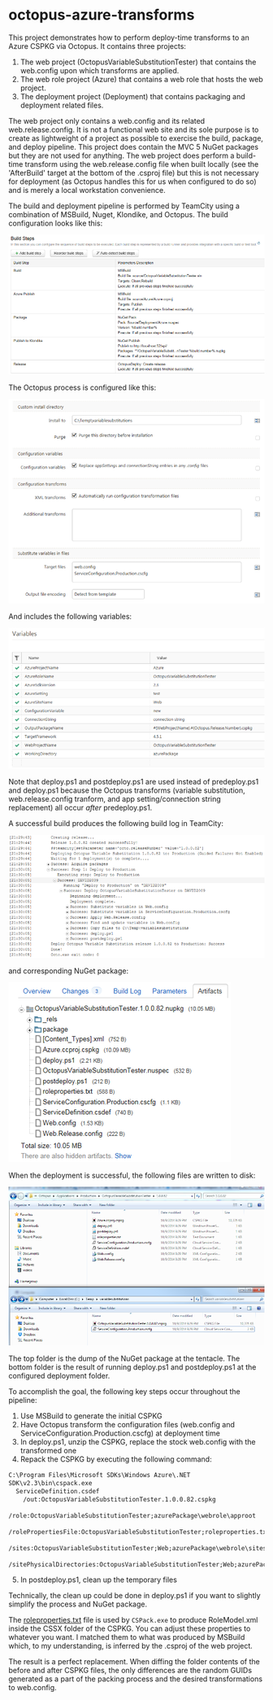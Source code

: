octopus-azure-transforms
========================

This project demonstrates how to perform deploy-time transforms to an Azure CSPKG via Octopus. It contains three projects:

1. The web project (OctopusVariableSubstitutionTester) that contains the web.config upon which transforms are applied.
2. The web role project (Azure) that contains a web role that hosts the web project.
3. The deployment project (Deployment) that contains packaging and deployment related files.

The web project only contains a web.config and its related web.release.config. It is not a functional web site and its sole purpose is to create as lightweight of a project as possible to exercise the build, package, and deploy pipeline. This project does contain the MVC 5 NuGet packages but they are not used for anything. The web project does perform a build-time transform using the web.release.config file when built locally (see the 'AfterBuild' target at the bottom of the .csproj file) but this is not necessary for deployment (as Octopus handles this for us when configured to do so) and is merely a local workstation convenience.

The build and deployment pipeline is performed by TeamCity using a combination of MSBuild, Nuget, Klondike, and Octopus. The build configuration looks like this:

![TeamCity Build Configuration](https://raw.githubusercontent.com/davidpeden3/octopus-azure-transforms/master/documentation/teamcity-build-configuration.png)

The Octopus process is configured like this:

![Octopus Process](https://raw.githubusercontent.com/davidpeden3/octopus-azure-transforms/master/documentation/octopus-process.png)

And includes the following variables:

![Octopus Variables](https://raw.githubusercontent.com/davidpeden3/octopus-azure-transforms/master/documentation/octopus-variables.png)

Note that deploy.ps1 and postdeploy.ps1 are used instead of predeploy.ps1 and deploy.ps1 because the Octopus transforms (variable substitution, web.release.config tranform, and app setting/connection string replacement) all occur *after* predeploy.ps1.

A successful build produces the following build log in TeamCity:

![TeamCity Build Log](https://raw.githubusercontent.com/davidpeden3/octopus-azure-transforms/master/documentation/teamcity-build-log.png)

and corresponding NuGet package:

![TeamCity NuGet Package](https://raw.githubusercontent.com/davidpeden3/octopus-azure-transforms/master/documentation/teamcity-nuget-package.png)

When the deployment is successful, the following files are written to disk:

![Octopus Pre- and Post-Processing](https://raw.githubusercontent.com/davidpeden3/octopus-azure-transforms/master/documentation/octopus-pre-and-post-processing.png)

The top folder is the dump of the NuGet package at the tentacle. The bottom folder is the result of running deploy.ps1 and postdeploy.ps1 at the configured deployment folder.

To accomplish the goal, the following key steps occur throughout the pipeline:

1. Use MSBuild to generate the initial CSPKG
2. Have Octopus transform the configuration files (web.config and ServiceConfiguration.Production.cscfg) at deployment time
3. In deploy.ps1, unzip the CSPKG, replace the stock web.config with the transformed one
4. Repack the CSPKG by executing the following command:

```
C:\Program Files\Microsoft SDKs\Windows Azure\.NET SDK\v2.3\bin\cspack.exe
  ServiceDefinition.csdef
	/out:OctopusVariableSubstitutionTester.1.0.0.82.cspkg
	/role:OctopusVariableSubstitutionTester;azurePackage\webrole\approot
	/rolePropertiesFile:OctopusVariableSubstitutionTester;roleproperties.txt
	/sites:OctopusVariableSubstitutionTester;Web;azurePackage\webrole\sitesroot\0
	/sitePhysicalDirectories:OctopusVariableSubstitutionTester;Web;azurePackage\webrole\sitesroot\0
```
5. In postdeploy.ps1, clean up the temporary files
 
Technically, the clean up could be done in deploy.ps1 if you want to slightly simplify the process and NuGet package.

The [roleproperties.txt](https://github.com/davidpeden3/octopus-azure-transforms/blob/master/source/Deployment/roleproperties.txt) file is used by ```CSPack.exe``` to produce RoleModel.xml inside the CSSX folder of the CSPKG. You can adjust these properties to whatever you want. I matched them to what was produced by MSBuild which, to my understanding, is inferred by the .csproj of the web project.

The result is a perfect replacement. When diffing the folder contents of the before and after CSPKG files, the only differences are the random GUIDs generated as a part of the packing process and the desired transformations to web.config.
